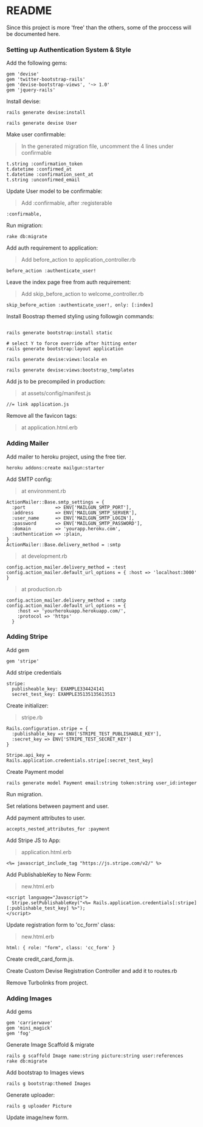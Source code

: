 # README

Since this project is more 'free' than  the others, some of the proccess will be documented here.

### Setting up Authentication System & Style

Add the following gems:

```
gem 'devise'
gem 'twitter-bootstrap-rails'
gem 'devise-bootstrap-views', '~> 1.0'
gem 'jquery-rails'
```

Install devise:

```
rails generate devise:install

rails generate devise User
```
Make user confirmable:
> In the generated migration file, uncomment the 4 lines under confirmable

```
t.string :confirmation_token
t.datetime :confirmed_at
t.datetime :confirmation_sent_at
t.string :unconfirmed_email
```

Update User model to be confirmable:
> Add :confirmable, after :registerable

```
:confirmable,
```

Run migration:

```
rake db:migrate
```

Add auth requirement to application:
> Add before_action to application_controller.rb

```
before_action :authenticate_user!
```

Leave the index page free from auth requirement:
> Add skip_before_action to welcome_controller.rb

```
skip_before_action :authenticate_user!, only: [:index]
```

Install Boostrap themed styling using followgin commands:

```

rails generate bootstrap:install static

# select Y to force override after hitting enter
rails generate bootstrap:layout application

rails generate devise:views:locale en

rails generate devise:views:bootstrap_templates
```

Add js to be precompiled in production:
> at assets/config/manifest.js

```
//= link application.js
```

Remove all the favicon tags:
> at application.html.erb

### Adding Mailer

Add mailer to heroku project, using the free tier.

```
heroku addons:create mailgun:starter
```

Add SMTP config:
> at environment.rb

```
ActionMailer::Base.smtp_settings = {
  :port           => ENV['MAILGUN_SMTP_PORT'],
  :address        => ENV['MAILGUN_SMTP_SERVER'],
  :user_name      => ENV['MAILGUN_SMTP_LOGIN'],
  :password       => ENV['MAILGUN_SMTP_PASSWORD'],
  :domain         => 'yourapp.heroku.com',
  :authentication => :plain,
}
ActionMailer::Base.delivery_method = :smtp
```

> at development.rb

```
config.action_mailer.delivery_method = :test
config.action_mailer.default_url_options = { :host => 'localhost:3000' }
```

> at production.rb

```
config.action_mailer.delivery_method = :smtp
config.action_mailer.default_url_options = {
    :host => 'yourherokuapp.herokuapp.com/',
    :protocol => 'https'
  }
```

### Adding Stripe

Add gem

```
gem 'stripe'
```

Add stripe credentials

```
stripe:
  publisheable_key: EXAMPLE334424141
  secret_test_key: EXAMPLE35135135613513
```

Create initializer:
> stripe.rb

```
Rails.configuration.stripe = {
  :publishable_key => ENV['STRIPE_TEST_PUBLISHABLE_KEY'],
  :secret_key => ENV['STRIPE_TEST_SECRET_KEY']
}

Stripe.api_key = Rails.application.credentials.stripe[:secret_test_key]
```

Create Payment model

```
rails generate model Payment email:string token:string user_id:integer
```

Run migration.

Set relations between payment and user.

Add payment attributes to user.

```
accepts_nested_attributes_for :payment
```

Add Stripe JS to App:
> application.html.erb

```
<%= javascript_include_tag "https://js.stripe.com/v2/" %>
```

Add PublishableKey to New Form:
> new.html.erb

```
<script language="Javascript">
  Stripe.setPublishableKey("<%= Rails.application.credentials[:stripe][:publishable_test_key] %>");
</script>
```

Update registration form to 'cc_form' class:
> new.html.erb

```
html: { role: "form", class: 'cc_form' }
```

Create credit_card_form.js.

Create Custom Devise Registration Controller and add it to routes.rb

Remove Turbolinks from project.

### Adding Images

Add gems

```
gem 'carrierwave'
gem 'mini_magick'
gem 'fog'
```

Generate Image Scaffold & migrate

```
rails g scaffold Image name:string picture:string user:references
rake db:migrate
```

Add bootstrap to Images views

```
rails g bootstrap:themed Images
```

Generate uploader:

```
rails g uploader Picture
```

Update image/new form.

